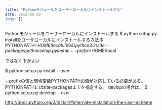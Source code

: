 ```yaml
---
title: "Pythonモジュールをユーザーローカルにインストールする"
date: 2013-05-30
tags: []
---
```


Pythonモジュールをユーザーローカルにインストールする
$ python setup.py installをユーザローカルにインストールする方法
$ PYTHONPATH=$HOME/local/lib64/python3.2/site-packages python setup.py install --prefix=$HOME/local

ではなく下がよい

$ python setup.py install --user

--prefixの値と環境変数PYTHONPATHの値が対応している必要がある。
PYTHONPATHにはsite-packagesまでを指定する。
devlopの場合は、
$ python setup.py develop --user


http://docs.python.org/2/install/#alternate-installation-the-user-scheme

